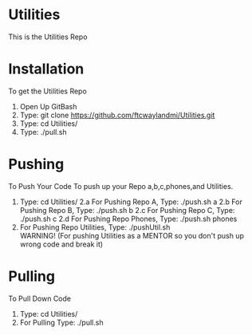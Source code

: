 # Utilities
This is the Utilities Repo

# Installation
To get the Utilities Repo 
1. Open Up GitBash
2. Type: git clone https://github.com/ftcwaylandmi/Utilities.git
3. Type: cd Utilities/
4. Type: ./pull.sh

# Pushing
To Push Your Code
To push up your Repo a,b,c,phones,and Utilities.
1. Type: cd Utilities/
2.a For Pushing Repo A, Type: ./push.sh a 
2.b For Pushing Repo B, Type: ./push.sh b 
2.c For Pushing Repo C, Type: ./push.sh c 
2.d For Pushing Repo Phones, Type: ./push.sh phones 
3. For Pushing Repo Utilities, Type: ./pushUtil.sh  
WARNING! (For pushing Utilities as a MENTOR so you don't push up wrong code and break it)

# Pulling
To Pull Down Code
1. Type: cd Utilities/
2. For Pulling Type: ./pull.sh




